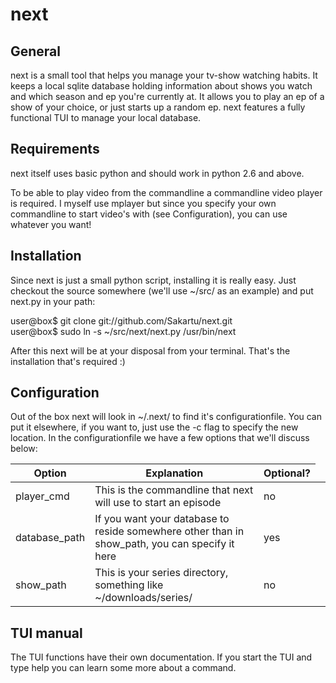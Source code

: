 next
====

General
-------

next is a small tool that helps you manage your tv-show watching habits.
It keeps a local sqlite database holding information about shows you watch
and which season and ep you're currently at. It allows you to play an ep
of a show of your choice, or just starts up a random ep. next features a
fully functional TUI to manage your local database.

Requirements
------------

next itself uses basic python and should work in python 2.6 and above. 

To be able to play video from the commandline a commandline video player
is required. I myself use mplayer but since you specify your own 
commandline to start video's with (see Configuration), you can use
whatever you want!

Installation
------------

Since next is just a small python script, installing it is really easy.
Just checkout the source somewhere (we'll use ~/src/ as an example) and
put next.py in your path:

user@box$ git clone git://github.com/Sakartu/next.git  
user@box$ sudo ln -s ~/src/next/next.py /usr/bin/next

After this next will be at your disposal from your terminal. That's the
installation that's required :)

Configuration
-------------

Out of the box next will look in ~/.next/ to find it's configurationfile.
You can put it elsewhere, if you want to, just use the -c flag to specify
the new location. In the configurationfile we have a few options that 
we'll discuss below:

Option | Explanation | Optional?
-------|-------------|----------
player_cmd | This is the commandline that next will use to start an episode | no
database_path | If you want your database to reside somewhere other than in show_path, you can specify it here</td> <td>yes</td>
show_path | This is your series directory, something like ~/downloads/series/ | no

TUI manual
----------

The TUI functions have their own documentation. If you start the TUI and type
help <command> you can learn some more about a command.
